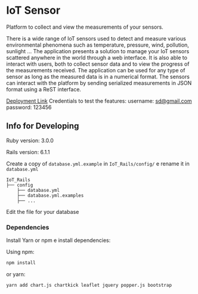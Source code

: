# IoT Sensor

Platform to collect and view the measurements of your sensors.

There is a wide range of IoT sensors used to detect and measure various environmental phenomena such as temperature, pressure, wind, pollution, sunlight ...
The application presents a solution to manage your IoT sensors scattered anywhere in the world through a web interface.
It is also able to interact with users, both to collect sensor data and to view the progress of the measurements received.
The application can be used for any type of sensor as long as the measured data is in a numerical format.
The sensors can interact with the platform by sending serialized measurements in JSON format using a ReST interface.

[Deployment Link](https://rails-sensor-platform.herokuapp.com)
Credentials to test the features:
username: sd@gmail.com
password: 123456



## Info for Developing

Ruby version: 3.0.0

Rails version: 6.1.1

Create a copy of `database.yml.example` in 
`IoT_Rails/config/` e rename it in `database.yml`


    IoT_Rails
    ├── config                 
        ├── database.yml  
        ├── database.yml.examples   
        ├── ...       

Edit the file for your database          
        

### Dependencies

Install Yarn or npm e install dependencies:

Using npm:

```bash
npm install
```

or yarn:

```bash
yarn add chart.js chartkick leaflet jquery popper.js bootstrap
```



